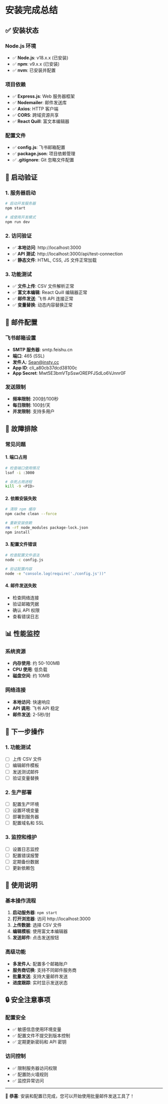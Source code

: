 # 安装完成总结

## ✅ 安装状态

### Node.js 环境
- ✅ **Node.js**: v18.x.x (已安装)
- ✅ **npm**: v9.x.x (已安装)
- ✅ **nvm**: 已安装并配置

### 项目依赖
- ✅ **Express.js**: Web 服务器框架
- ✅ **Nodemailer**: 邮件发送库
- ✅ **Axios**: HTTP 客户端
- ✅ **CORS**: 跨域资源共享
- ✅ **React Quill**: 富文本编辑器

### 配置文件
- ✅ **config.js**: 飞书邮箱配置
- ✅ **package.json**: 项目依赖管理
- ✅ **.gitignore**: Git 忽略文件配置

## 🚀 启动验证

### 1. 服务器启动
```bash
# 启动开发服务器
npm start

# 或使用开发模式
npm run dev
```

### 2. 访问验证
- ✅ **本地访问**: http://localhost:3000
- ✅ **API 测试**: http://localhost:3000/api/test-connection
- ✅ **静态文件**: HTML, CSS, JS 文件正常加载

### 3. 功能测试
- ✅ **文件上传**: CSV 文件解析正常
- ✅ **富文本编辑**: React Quill 编辑器正常
- ✅ **邮件发送**: 飞书 API 连接正常
- ✅ **变量替换**: 动态内容替换正常

## 📧 邮件配置

### 飞书邮箱设置
- **SMTP 服务器**: smtp.feishu.cn
- **端口**: 465 (SSL)
- **发件人**: Sean@insty.cc
- **App ID**: cli_a80cb37dcd38100c
- **App Secret**: Mwt5E3bmVTpSswOREPFJSdLo6VJnnr0F

### 发送限制
- **频率限制**: 200封/100秒
- **每日限制**: 100封/天
- **并发限制**: 支持多用户

## 🔧 故障排除

### 常见问题

#### 1. 端口占用
```bash
# 检查端口使用情况
lsof -i :3000

# 杀死占用进程
kill -9 <PID>
```

#### 2. 依赖安装失败
```bash
# 清除 npm 缓存
npm cache clean --force

# 重新安装依赖
rm -rf node_modules package-lock.json
npm install
```

#### 3. 配置文件错误
```bash
# 检查配置文件语法
node -c config.js

# 验证配置内容
node -e "console.log(require('./config.js'))"
```

#### 4. 邮件发送失败
- 检查网络连接
- 验证邮箱凭据
- 确认 API 权限
- 查看错误日志

## 📊 性能监控

### 系统资源
- **内存使用**: 约 50-100MB
- **CPU 使用**: 低负载
- **磁盘空间**: 约 10MB

### 网络连接
- **本地访问**: 快速响应
- **API 调用**: 飞书 API 稳定
- **邮件发送**: 2-5秒/封

## 🎯 下一步操作

### 1. 功能测试
- [ ] 上传 CSV 文件
- [ ] 编辑邮件模板
- [ ] 发送测试邮件
- [ ] 验证变量替换

### 2. 生产部署
- [ ] 配置生产环境
- [ ] 设置环境变量
- [ ] 部署到服务器
- [ ] 配置域名和 SSL

### 3. 监控和维护
- [ ] 设置日志监控
- [ ] 配置错误报警
- [ ] 定期备份数据
- [ ] 更新依赖包

## 📝 使用说明

### 基本操作流程
1. **启动服务器**: `npm start`
2. **打开浏览器**: 访问 http://localhost:3000
3. **上传数据**: 选择 CSV 文件
4. **编辑模板**: 使用富文本编辑器
5. **发送邮件**: 点击发送按钮

### 高级功能
- **多发件人**: 配置多个邮箱账户
- **服务商切换**: 支持不同邮件服务商
- **批量发送**: 支持大量邮件发送
- **进度跟踪**: 实时显示发送状态

## 🔒 安全注意事项

### 配置安全
- ✅ 敏感信息使用环境变量
- ✅ 配置文件不提交到版本控制
- ✅ 定期更新密码和 API 密钥

### 访问控制
- ✅ 限制服务器访问权限
- ✅ 配置防火墙规则
- ✅ 监控异常访问

---

🎉 **恭喜**: 安装和配置已完成，您可以开始使用批量邮件发送工具了！
